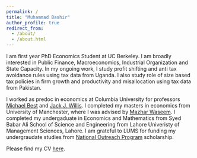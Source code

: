 ```yaml
---
permalink: /
title: "Muhammad Bashir"
author_profile: true
redirect_from: 
  - /about/
  - /about.html
---
```


I am first year PhD Economics Student at UC Berkeley. I am broadly interested in Public Finance, Macroeconomics, Industrial Organization and State Capacity. In my ongoing work, I study profit shifting and anti tax avoidance rules using tax data from Uganda. I also study role of size based tax policies in firm growth and productivity and misallocation using tax data from Pakistan. 

I worked as predoc in economics at Columbia University for professors [Michael Best](https://blogs.cuit.columbia.edu/mcb2270/) and [Jack J. Willis](https://sites.google.com/view/jwillis/). I completed my masters in economics from University of Manchester, where I was advised by [Mazhar Waseem](https://mazharwaseem.com).
I completed my undergaduate in Economics and Mathematics from Syed Babar Ali School of Science and Engineering from Lahore Univeristy of Management Sciences, Lahore. I am grateful to LUMS for funding my undergraudate studies from [National Outreach Program](nop.lums.edu.pk) scholarship. 

Please find my CV [here](/files/Bashir_CV.pdf).
